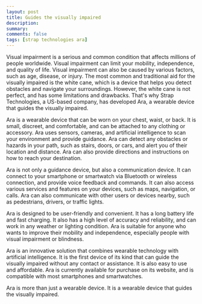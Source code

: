 ```yaml
---
layout: post
title: Guides the visually impaired
description:
summary:
comments: false
tags: [strap technologies ara]
---
```

Visual impairment is a serious and common condition that affects millions of people worldwide. Visual impairment can limit your mobility, independence, and quality of life. Visual impairment can also be caused by various factors, such as age, disease, or injury. The most common and traditional aid for the visually impaired is the white cane, which is a device that helps you detect obstacles and navigate your surroundings. However, the white cane is not perfect, and has some limitations and drawbacks. That's why Strap Technologies, a US-based company, has developed Ara, a wearable device that guides the visually impaired.

Ara is a wearable device that can be worn on your chest, waist, or back. It is small, discreet, and comfortable, and can be attached to any clothing or accessory. Ara uses sensors, cameras, and artificial intelligence to scan your environment and provide guidance. Ara can detect any obstacles or hazards in your path, such as stairs, doors, or cars, and alert you of their location and distance. Ara can also provide directions and instructions on how to reach your destination.

Ara is not only a guidance device, but also a communication device. It can connect to your smartphone or smartwatch via Bluetooth or wireless connection, and provide voice feedback and commands. It can also access various services and features on your devices, such as maps, navigation, or calls. Ara can also communicate with other users or devices nearby, such as pedestrians, drivers, or traffic lights.

Ara is designed to be user-friendly and convenient. It has a long battery life and fast charging. It also has a high level of accuracy and reliability, and can work in any weather or lighting condition. Ara is suitable for anyone who wants to improve their mobility and independence, especially people with visual impairment or blindness.

Ara is an innovative solution that combines wearable technology with artificial intelligence. It is the first device of its kind that can guide the visually impaired without any contact or assistance. It is also easy to use and affordable. Ara is currently available for purchase on its website, and is compatible with most smartphones and smartwatches.

Ara is more than just a wearable device. It is a wearable device that guides the visually impaired.


